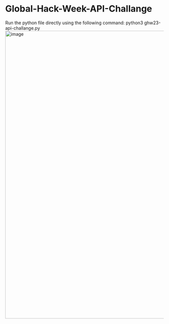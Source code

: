# Global-Hack-Week-API-Challange
Run the python file directly
using the following command:
python3 ghw23-api-challange.py
<img width="914" alt="image" src="https://user-images.githubusercontent.com/34985919/212533053-e4c9712f-8fde-4c5b-87bd-bef0f89386ac.png">

